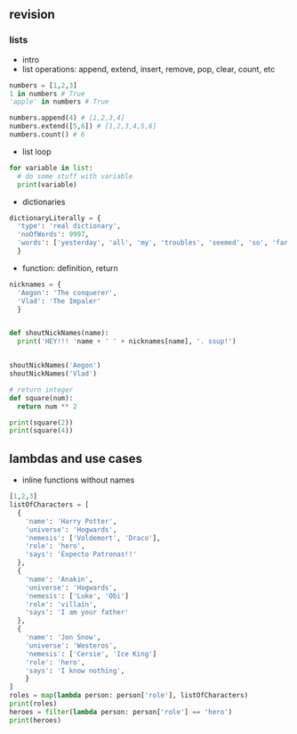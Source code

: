 ## revision

### lists

- intro
- list operations: append, extend, insert, remove, pop, clear, count, etc
```python
numbers = [1,2,3]
1 in numbers # True
'apple' in numbers # True

numbers.append(4) # [1,2,3,4]
numbers.extend([5,6]) # [1,2,3,4,5,6]
numbers.count() # 6

```
- list loop
``` python
for variable in list:
  # do some stuff with variable
  print(variable)

```
- dictionaries
```python
dictionaryLiterally = {
  'type': 'real dictionary',
  'noOfWords': 9997,
  'words': ['yesterday', 'all', 'my', 'troubles', 'seemed', 'so', 'far', 'away']
  }
```

- function: definition, return
```python
nicknames = {
  'Aegon': 'The conquerer',
  'Vlad': 'The Impaler'
  }


def shoutNickNames(name):
  print('HEY!!! 'name + ' ' + nicknames[name], '. ssup!')


shoutNickNames('Aegon')
shoutNickNames('Vlad')

# return integer
def square(num):
  return num ** 2

print(square(2))
print(square(4))
```

## lambdas and use cases
- inline functions without names
```python
[1,2,3]
listOfCharacters = [
  {
    'name': 'Harry Potter',
    'universe': 'Hogwards',
    'nemesis': ['Voldemort', 'Draco'],
    'role': 'hero',
    'says': 'Expecto Patronas!!'
  },
  {
    'name': 'Anakin',
    'universe': 'Hogwards',
    'nemesis': ['Luke', 'Obi']
    'role': 'villain',
    'says': 'I am your father'
  },
  {
    'name': 'Jon Snow',
    'universe': 'Westeros',
    'nemesis': ['Cersie', 'Ice King']
    'role': 'hero',
    'says': 'I know nothing',
    }
]
roles = map(lambda person: person['role'], listOfCharacters)
print(roles)
heroes = filter(lambda person: person['role'] == 'hero')
print(heroes)
```
